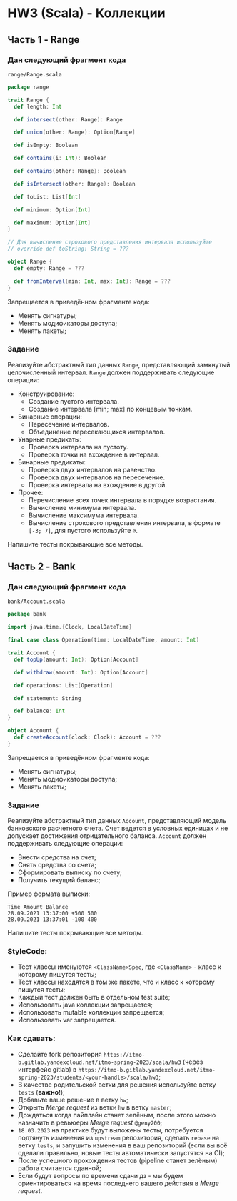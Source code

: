 # HW3 (Scala) - Коллекции

## Часть 1 - Range

### Дан следующий фрагмент кода

`range/Range.scala`

```scala
package range

trait Range {
  def length: Int

  def intersect(other: Range): Range

  def union(other: Range): Option[Range]

  def isEmpty: Boolean

  def contains(i: Int): Boolean

  def contains(other: Range): Boolean

  def isIntersect(other: Range): Boolean

  def toList: List[Int]

  def minimum: Option[Int]

  def maximum: Option[Int]
}

// Для вычисление строкового представления интервала используйте
// override def toString: String = ???

object Range {
  def empty: Range = ???

  def fromInterval(min: Int, max: Int): Range = ???
}
```

Запрещается в приведённом фрагменте кода:

* Менять сигнатуры;
* Менять модификаторы доступа;
* Менять пакеты;

### Задание

Реализуйте абстрактный тип данных `Range`, представляющий замкнутый целочисленный интервал. `Range` должен поддерживать
следующие операции:

* Конструирование:
    * Создание пустого интервала.
    * Создание интервала [min; max] по концевым точкам.
* Бинарные операции:
    * Пересечение интервалов.
    * Объединение пересекающихся интервалов.
* Унарные предикаты:
    * Проверка интервала на пустоту.
    * Проверка точки на вхождение в интервал.
* Бинарные предикаты:
    * Проверка двух интервалов на равенство.
    * Проверка двух интервалов на пересечение.
    * Проверка интервала на вхождение в другой.
* Прочее:
    * Перечисление всех точек интервала в порядке возрастания.
    * Вычисление минимума интервала.
    * Вычисление максимума интервала.
    * Вычисление строкового представления интервала, в формате `[-3; 7]`, для пустого используйте `∅`.

Напишите тесты покрывающие все методы.

## Часть 2 - Bank

### Дан следующий фрагмент кода

`bank/Account.scala`

```scala
package bank

import java.time.{Clock, LocalDateTime}

final case class Operation(time: LocalDateTime, amount: Int)

trait Account {
  def topUp(amount: Int): Option[Account]

  def withdraw(amount: Int): Option[Account]

  def operations: List[Operation]

  def statement: String

  def balance: Int
}

object Account {
  def createAccount(clock: Clock): Account = ???
}
```

Запрещается в приведённом фрагменте кода:

* Менять сигнатуры;
* Менять модификаторы доступа;
* Менять пакеты;

### Задание

Реализуйте абстрактный тип данных `Account`, представляющий модель банковского расчетного счета. Счет ведется в условных
единицах и не допускает достижения отрицательного баланса. `Account` должен поддерживать следующие операции:

* Внести средства на счет;
* Снять средства со счета;
* Сформировать выписку по счету;
* Получить текущий баланс;

Пример формата выписки:

```text
Time Amount Balance
28.09.2021 13:37:00 +500 500
28.09.2021 13:37:01 -100 400
```

Напишите тесты покрывающие все методы.

### StyleCode:

* Тест классы именуются `<ClassName>Spec`, где `<ClassName>` - класс к которому пишутся тесты;
* Тест классы находятся в том же пакете, что и класс к которому пишутся тесты;
* Каждый тест должен быть в отдельном test suite;
* Использовать java коллекции запрещается;
* Использовать mutable коллекции запрещается;
* Использовать var запрещается.

### Как сдавать:

* Сделайте fork репозитория `https://itmo-b.gitlab.yandexcloud.net/itmo-spring-2023/scala/hw3` (через интерфейс gitlab)
  в `https://itmo-b.gitlab.yandexcloud.net/itmo-spring-2023/students/<your-handle>/scala/hw3`;
* В качестве родительской ветки для решения используйте ветку `tests` (**важно!**);
* Добавьте ваше решение в ветку `hw`;
* Открыть _Merge request_ из ветки `hw` в ветку `master`;
* Дождаться когда пайплайн станет зелёным, после этого можно назначить в ревьюеры _Merge request_ `@geny200`;
* `18.03.2023` на практике будут выложены тесты, потребуется подтянуть изменения из `upstream` репозитория,
  сделать `rebase` на ветку `tests`, и запушить изменения в ваш репозиторий (если вы всё сделали правильно, новые тесты
  автоматически запустятся на CI);
* После успешного прохождения тестов (pipeline станет зелёным) работа считается сданной;
* Если будут вопросы по времени сдачи дз - мы будем ориентироваться на время последнего вашего действия в _Merge
  request_.
